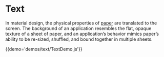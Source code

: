 # Text

In material design, the physical properties of [paper](https://material.google.com/layout/principles.html#principles-how-paper-works) are translated to the screen.
The background of an application resembles the flat, opaque texture of a sheet of paper, and an application’s behavior mimics paper’s ability to be re-sized, shuffled, and bound together in multiple sheets.

{{demo='demos/text/TextDemo.js'}}
